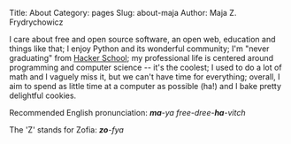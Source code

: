 Title: About
Category: pages
Slug: about-maja
Author: Maja Z. Frydrychowicz

I care about free and open source software, an open web, education and things like that; I enjoy Python and its wonderful community; I'm "never graduating" from [Hacker School](http://www.hackerschool.com); my professional life is centered around programming and computer science -- it's the coolest; I used to do a lot of math and I vaguely miss it, but we can't have time for everything; overall, I aim to spend as little time at a computer as possible (ha!) and I bake pretty delightful cookies. 

Recommended English pronunciation: *__ma__-ya free-dree-__ha__-vitch* 

The 'Z' stands for Zofia: *__zo__-fya*
